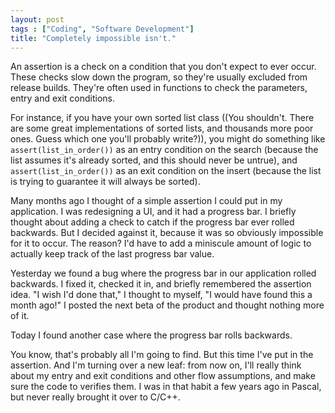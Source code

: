 ```yaml
---
layout: post
tags : ["Coding", "Software Development"]
title: "Completely impossible isn't."
---
```

An assertion is a check on a condition that you don't expect to ever occur. These checks slow down the program, so they're usually excluded from release builds. They're often used in functions to check the parameters, entry and exit conditions.

<!--more-->

For instance, if you have your own sorted list class ((You shouldn't. There are some great implementations of sorted lists, and thousands more poor ones. Guess which one you'll probably write?)), you might do something like `assert(list_in_order())` as an entry condition on the search  (because the list assumes it's already sorted, and this should never be untrue), and `assert(list_in_order())` as an exit condition on the insert (because the list is trying to guarantee it will always be sorted).

Many months ago I thought of a simple assertion I could put in my application. I was redesigning a UI, and it had a progress bar. I briefly thought about adding a check to catch if the progress bar ever rolled backwards. But I decided against it, because it was so obviously impossible for it to occur. The reason? I'd have to add a miniscule amount of logic to actually keep track of the last progress bar value.

Yesterday we found a bug where the progress bar in our application rolled backwards. I fixed it, checked it in, and briefly remembered the assertion idea. "I wish I'd done that," I thought to myself, "I would have found this a month ago!" I posted the next beta of the product and thought nothing more of it.

Today I found another case where the progress bar rolls backwards.

You know, that's probably all I'm going to find. But this time I've put in the assertion. And I'm turning over a new leaf: from now on, I'll really think about my entry and exit conditions and other flow assumptions, and make sure the code to verifies them. I was in that habit a few years ago in Pascal, but never really brought it over to C/C++.